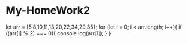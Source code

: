 # My-HomeWork2
let arr = [5,8,10,11,13,20,22,34,29,35];
   for (let i = 0; i < arr.length; i++){
     if ((arr[i] % 2) === 0){
  	     console.log(arr[i]);
  }
}
